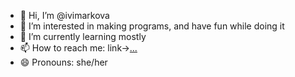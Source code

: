 - 👋 Hi, I’m @ivimarkova 
- 👀 I’m interested in making programs, and have fun while doing it
- 🌱 I’m currently learning mostly
- 📫 How to reach me: link->[...](https://linktr.ee/Ivie_)
- 😄 Pronouns: she/her

<!---
ivimarkova/ivimarkova is a ✨ special ✨ repository because its `README.md` (this file) appears on your GitHub profile.
You can click the Preview link to take a look at your changes.
--->
